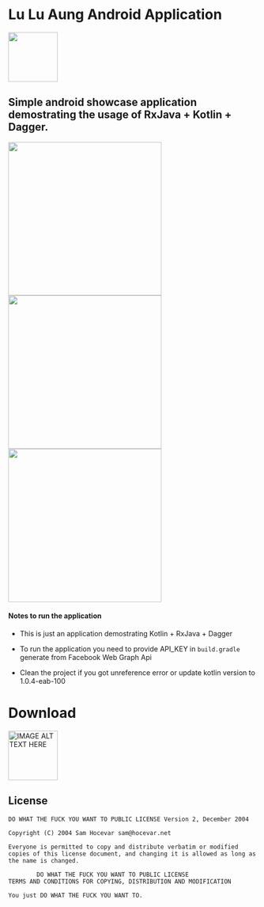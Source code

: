 # Lu Lu Aung Android Application 


<img src="https://github.com/ye-lin-aung/Lu-lu-aung/raw/master/Photos/1472981121_G12_Girl-1_black.png" height=100/>

## Simple android showcase application demostrating the usage of  RxJava + Kotlin + Dagger.

<img src="https://github.com/ye-lin-aung/Lu-lu-aung/raw/master/Photos/device-2016-09-09-212733_framed.png" height=310/> <img src="https://github.com/ye-lin-aung/Lu-lu-aung/raw/master/Photos/device-2016-09-09-212804_framed.png" height=310/><img src="https://github.com/ye-lin-aung/Lu-lu-aung/raw/master/Photos/device-2016-09-09-212821_framed.png" height=310/> 


####  Notes to run the application

* This is just an application demostrating Kotlin + RxJava + Dagger 

* To run the application you need to provide API_KEY in `build.gradle` 
generate from Facebook Web Graph Api

* Clean the project if you got unreference error  or update kotlin version to 1.0.4-eab-100


# Download
<a href="https://github.com/ye-lin-aung/Lu-lu-aung/raw/master/app/app-release.apk" target="_blank"><img src="http://cognition.ouc.ac.cy/cclab/images/DownloadButton.png" alt="IMAGE ALT TEXT HERE" width="100" height="100"  />
</a>
## License 
```
DO WHAT THE FUCK YOU WANT TO PUBLIC LICENSE Version 2, December 2004

Copyright (C) 2004 Sam Hocevar sam@hocevar.net

Everyone is permitted to copy and distribute verbatim or modified copies of this license document, and changing it is allowed as long as the name is changed.

        DO WHAT THE FUCK YOU WANT TO PUBLIC LICENSE
TERMS AND CONDITIONS FOR COPYING, DISTRIBUTION AND MODIFICATION

You just DO WHAT THE FUCK YOU WANT TO.

```
